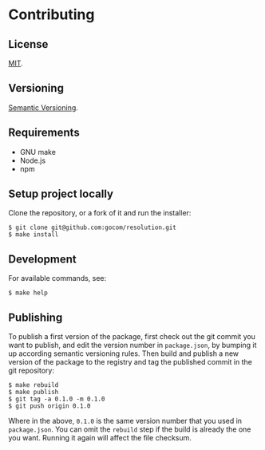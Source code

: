 Contributing
=====

License
-----

[MIT](https://raw.github.com/gocom/resolution/master/LICENSE).

Versioning
----

[Semantic Versioning](https://semver.org/).

Requirements
-----

* GNU make
* Node.js
* npm

Setup project locally
-----

Clone the repository, or a fork of it and run the installer:

````shell
$ git clone git@github.com:gocom/resolution.git
$ make install
````

Development
-----

For available commands, see:

```shell
$ make help
```

Publishing
----

To publish a first version of the package, first check out the git commit you want to publish, and edit the version
number in `package.json`, by bumping it up according semantic versioning rules. Then build and publish a new version
of the package to the registry and tag the published commit in the git repository:

```shell
$ make rebuild
$ make publish
$ git tag -a 0.1.0 -m 0.1.0
$ git push origin 0.1.0
```

Where in the above, `0.1.0` is the same version number that you used in `package.json`. You can omit the `rebuild`
step if the build is already the one you want. Running it again will affect the file checksum.
